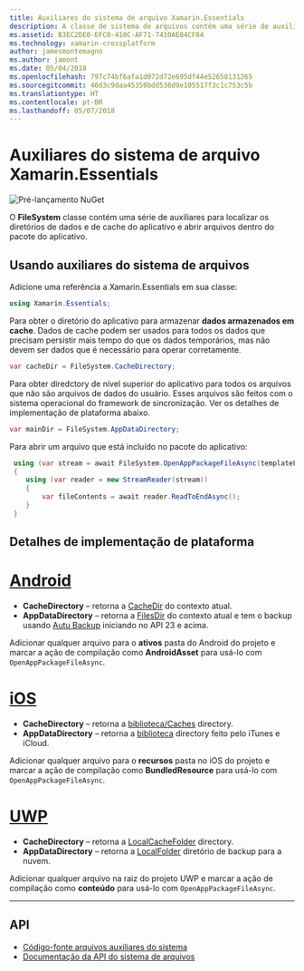 ```yaml
---
title: Auxiliares do sistema de arquivo Xamarin.Essentials
description: A classe de sistema de arquivos contém uma série de auxiliares para localizar o cache do aplicativo e os diretórios de dados e abrir arquivos dentro do pacote do aplicativo.
ms.assetid: B3EC2DE0-EFC0-410C-AF71-7410AE84CF84
ms.technology: xamarin-crossplatform
author: jamesmontemagno
ms.author: jamont
ms.date: 05/04/2018
ms.openlocfilehash: 797c74bf6afa1d072d72e695df44e52658131265
ms.sourcegitcommit: 46d3c9daa45350bdd536d9e105517f3c1c753c5b
ms.translationtype: HT
ms.contentlocale: pt-BR
ms.lasthandoff: 05/07/2018
---
```

# <a name="xamarinessentials-file-system-helpers"></a>Auxiliares do sistema de arquivo Xamarin.Essentials

![Pré-lançamento NuGet](~/media/shared/pre-release.png)

O **FileSystem** classe contém uma série de auxiliares para localizar os diretórios de dados e de cache do aplicativo e abrir arquivos dentro do pacote do aplicativo.

## <a name="using-file-system-helpers"></a>Usando auxiliares do sistema de arquivos

Adicione uma referência a Xamarin.Essentials em sua classe:

```csharp
using Xamarin.Essentials;
```

Para obter o diretório do aplicativo para armazenar **dados armazenados em cache**. Dados de cache podem ser usados para todos os dados que precisam persistir mais tempo do que os dados temporários, mas não devem ser dados que é necessário para operar corretamente.

```csharp
var cacheDir = FileSystem.CacheDirectory;
```

Para obter diredctory de nível superior do aplicativo para todos os arquivos que não são arquivos de dados do usuário. Esses arquivos são feitos com o sistema operacional do framework de sincronização. Ver os detalhes de implementação de plataforma abaixo.

```csharp
var mainDir = FileSystem.AppDataDirectory;
```

Para abrir um arquivo que está incluído no pacote do aplicativo:

```csharp
 using (var stream = await FileSystem.OpenAppPackageFileAsync(templateFileName))
 {
    using (var reader = new StreamReader(stream))
    {
        var fileContents = await reader.ReadToEndAsync();
    }
 }
```

## <a name="platform-implementation-specifics"></a>Detalhes de implementação de plataforma

# <a name="androidtabandroid"></a>[Android](#tab/android)

- **CacheDirectory** – retorna a [CacheDir](https://developer.android.com/reference/android/content/Context.html#getCacheDir) do contexto atual.
- **AppDataDirectory** – retorna a [FilesDir](https://developer.android.com/reference/android/content/Context.html#getFilesDir) do contexto atual e tem o backup usando [Autu Backup](https://developer.android.com/guide/topics/data/autobackup.html) iniciando no API 23 e acima.

Adicionar qualquer arquivo para o **ativos** pasta do Android do projeto e marcar a ação de compilação como **AndroidAsset** para usá-lo com `OpenAppPackageFileAsync`.

# <a name="iostabios"></a>[iOS](#tab/ios)

- **CacheDirectory** – retorna a [biblioteca/Caches](https://developer.apple.com/library/content/documentation/FileManagement/Conceptual/FileSystemProgrammingGuide/FileSystemOverview/FileSystemOverview.html) directory.
- **AppDataDirectory** – retorna a [biblioteca](https://developer.apple.com/library/content/documentation/FileManagement/Conceptual/FileSystemProgrammingGuide/FileSystemOverview/FileSystemOverview.html) directory feito pelo iTunes e iCloud.

Adicionar qualquer arquivo para o **recursos** pasta no iOS do projeto e marcar a ação de compilação como **BundledResource** para usá-lo com `OpenAppPackageFileAsync`.

# <a name="uwptabuwp"></a>[UWP](#tab/uwp)

- **CacheDirectory** – retorna a [LocalCacheFolder](https://docs.microsoft.com/en-us/uwp/api/windows.storage.applicationdata.localcachefolder#Windows_Storage_ApplicationData_LocalCacheFolder) directory.
- **AppDataDirectory** – retorna a [LocalFolder](https://docs.microsoft.com/en-us/uwp/api/windows.storage.applicationdata.localfolder#Windows_Storage_ApplicationData_LocalFolder) diretório de backup para a nuvem.

Adicionar qualquer arquivo na raiz do projeto UWP e marcar a ação de compilação como **conteúdo** para usá-lo com `OpenAppPackageFileAsync`.

--------------

## <a name="api"></a>API

- [Código-fonte arquivos auxiliares do sistema](https://github.com/xamarin/Essentials/tree/master/Essentials/FileSystem)
- [Documentação da API do sistema de arquivos](xref:Xamarin.Essentials.FileSystem)
